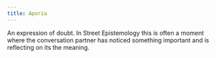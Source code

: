 ```yaml
---
title: Aporia
---
```

An expression of doubt. In Street Epistemology this is often a moment where the conversation partner has noticed something important and is reflecting on its the meaning.
